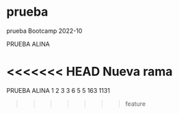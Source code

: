 # prueba

prueba Bootcamp 2022-10

PRUEBA ALINA

<<<<<<< HEAD
Nueva rama
=======
PRUEBA ALINA
1 2 3 3 6 5 5 163 1131 
>>>>>>> feature
